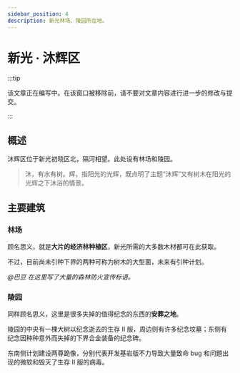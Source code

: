 ```yaml
---
sidebar_position: 4
description: 新光林场、陵园所在地。
---
```


# 新光 · 沐辉区

:::tip

该文章正在编写中。在该窗口被移除前，请不要对文章内容进行进一步的修改与提交。

:::

## 概述

沐辉区位于新光初晓区北，隔河相望。此处设有林场和陵园。

> 沐，有水有树。辉，指阳光的光辉，既点明了主题“沐辉”又有树木在阳光的光辉之下沐浴的情景。

## 主要建筑

### 林场

顾名思义，就是**大片的经济林种植区**，新光所需的大多数木材都可在此获取。

不过，目前尚未引种下界的两种可称为树木的大型菌，未来有引种计划。

*@巴豆 在这里写了大量的森林防火宣传标语。*

### 陵园

同样顾名思义，这里是很多失掉的值得纪念的东西的**安葬之地**。

陵园的中央有一棵大树以纪念逝去的生存 II 服，周边则有许多纪念坟墓；东侧有纪念因种种意外而失掉的下界合金装备的纪念碑。

东南侧计划建设两尊跪像，分别代表开发基岩版不力导致大量致命 bug 和问题出现的微软和毁灭了生存 II 服的病毒。
